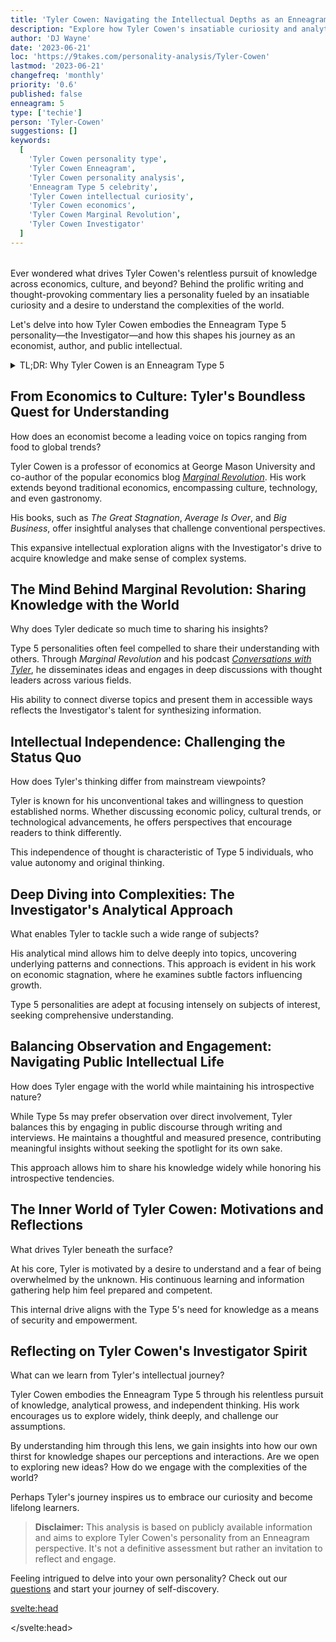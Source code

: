 ```yaml
---
title: 'Tyler Cowen: Navigating the Intellectual Depths as an Enneagram Type 5 Investigator'
description: "Explore how Tyler Cowen's insatiable curiosity and analytical mind reflect his Enneagram Type 5 personality, shaping his journey as an economist and cultural commentator."
author: 'DJ Wayne'
date: '2023-06-21'
loc: 'https://9takes.com/personality-analysis/Tyler-Cowen'
lastmod: '2023-06-21'
changefreq: 'monthly'
priority: '0.6'
published: false
enneagram: 5
type: ['techie']
person: 'Tyler-Cowen'
suggestions: []
keywords:
  [
    'Tyler Cowen personality type',
    'Tyler Cowen Enneagram',
    'Tyler Cowen personality analysis',
    'Enneagram Type 5 celebrity',
    'Tyler Cowen intellectual curiosity',
    'Tyler Cowen economics',
    'Tyler Cowen Marginal Revolution',
    'Tyler Cowen Investigator'
  ]
---
```


<!-- ['Alex Tabarrok', 'Steven Pinker', 'Malcolm Gladwell', 'Paul Krugman', 'Niall Ferguson'] -->

<script>
  import PopCard from "$lib/components/atoms/PopCard.svelte";
  import BlogPurpose from '$lib/components/blog/BlogPurpose.svelte';
</script>

<div
  style="display: flex;
    justify-content: center;
    margin: 1rem 0;
  "
>
  <PopCard
    image={`/types/5s/${'Tyler-Cowen'}.webp`}
    showIcon={false}
    enneagramType="5"
    displayText="Tyler Cowen"
    subtext=""
  />
</div>

<p class="firstLetter">Ever wondered what drives Tyler Cowen's relentless pursuit of knowledge across economics, culture, and beyond? Behind the prolific writing and thought-provoking commentary lies a personality fueled by an insatiable curiosity and a desire to understand the complexities of the world.</p>

Let's delve into how Tyler Cowen embodies the Enneagram Type 5 personality—the Investigator—and how this shapes his journey as an economist, author, and public intellectual.

<details>
<summary class="accordion">TL;DR: Why Tyler Cowen is an Enneagram Type 5</summary>
<div class="panel">
<ul>
<li><b>Intellectual Curiosity:</b> Tyler's expansive interests and deep dives into various subjects reflect the Investigator's thirst for knowledge and understanding.</li>

<li><b>Analytical Mind:</b> His ability to dissect complex economic and cultural issues showcases a Type 5's capacity for deep analysis and critical thinking.</li>

<li><b>Independence of Thought:</b> Tyler often challenges conventional wisdom, demonstrating a Type 5's desire for intellectual autonomy and originality.</li>

<li><b>Preference for Observing:</b> He engages with the world through observation and contemplation, aligning with the Investigator's introspective nature.</li>

<li><b>Core Motivation:</b> At his core, Tyler seeks to understand the world profoundly, driven by a need for knowledge and competence—a hallmark of the Type 5 personality.</li>
</ul>
</div>
</details>

## From Economics to Culture: Tyler's Boundless Quest for Understanding

How does an economist become a leading voice on topics ranging from food to global trends?

Tyler Cowen is a professor of economics at George Mason University and co-author of the popular economics blog [_Marginal Revolution_](https://marginalrevolution.com/). His work extends beyond traditional economics, encompassing culture, technology, and even gastronomy.

His books, such as _The Great Stagnation_, _Average Is Over_, and _Big Business_, offer insightful analyses that challenge conventional perspectives.

This expansive intellectual exploration aligns with the Investigator's drive to acquire knowledge and make sense of complex systems.

## The Mind Behind Marginal Revolution: Sharing Knowledge with the World

Why does Tyler dedicate so much time to sharing his insights?

Type 5 personalities often feel compelled to share their understanding with others. Through _Marginal Revolution_ and his podcast [_Conversations with Tyler_](https://conversationswithtyler.com/), he disseminates ideas and engages in deep discussions with thought leaders across various fields.

His ability to connect diverse topics and present them in accessible ways reflects the Investigator's talent for synthesizing information.

## Intellectual Independence: Challenging the Status Quo

How does Tyler's thinking differ from mainstream viewpoints?

Tyler is known for his unconventional takes and willingness to question established norms. Whether discussing economic policy, cultural trends, or technological advancements, he offers perspectives that encourage readers to think differently.

This independence of thought is characteristic of Type 5 individuals, who value autonomy and original thinking.

## Deep Diving into Complexities: The Investigator's Analytical Approach

What enables Tyler to tackle such a wide range of subjects?

His analytical mind allows him to delve deeply into topics, uncovering underlying patterns and connections. This approach is evident in his work on economic stagnation, where he examines subtle factors influencing growth.

Type 5 personalities are adept at focusing intensely on subjects of interest, seeking comprehensive understanding.

## Balancing Observation and Engagement: Navigating Public Intellectual Life

How does Tyler engage with the world while maintaining his introspective nature?

While Type 5s may prefer observation over direct involvement, Tyler balances this by engaging in public discourse through writing and interviews. He maintains a thoughtful and measured presence, contributing meaningful insights without seeking the spotlight for its own sake.

This approach allows him to share his knowledge widely while honoring his introspective tendencies.

## The Inner World of Tyler Cowen: Motivations and Reflections

What drives Tyler beneath the surface?

At his core, Tyler is motivated by a desire to understand and a fear of being overwhelmed by the unknown. His continuous learning and information gathering help him feel prepared and competent.

This internal drive aligns with the Type 5's need for knowledge as a means of security and empowerment.

## Reflecting on Tyler Cowen's Investigator Spirit

What can we learn from Tyler's intellectual journey?

Tyler Cowen embodies the Enneagram Type 5 through his relentless pursuit of knowledge, analytical prowess, and independent thinking. His work encourages us to explore widely, think deeply, and challenge our assumptions.

By understanding him through this lens, we gain insights into how our own thirst for knowledge shapes our perceptions and interactions. Are we open to exploring new ideas? How do we engage with the complexities of the world?

Perhaps Tyler's journey inspires us to embrace our curiosity and become lifelong learners.

> **Disclaimer:** This analysis is based on publicly available information and aims to explore Tyler Cowen's personality from an Enneagram perspective. It's not a definitive assessment but rather an invitation to reflect and engage.

Feeling intrigued to delve into your own personality? Check out our [questions](/questions) and start your journey of self-discovery.

<svelte:head>

<script type="application/ld+json">
{
  "@context": "http://schema.org",
  "@graph": [
    {
      "@type": "Article",
      "articleBody": "This article explores Tyler Cowen's personality through the lens of the Enneagram Type 5, known as the Investigator. It delves into his intellectual curiosity, analytical approach, independent thinking, and how these traits align with the core characteristics of a Type 5 personality.",
      "creator": {
        "@type": "Person",
        "name": "DJ Wayne",
        "sameAs": [
          "https://www.instagram.com/djwayne3/",
          "https://www.youtube.com/@djwayne3",
          "https://www.linkedin.com/in/davidtwayne/",
          "https://twitter.com/djwayne3"
        ]
      },
      "author": {
        "@type": "Person",
        "name": "DJ Wayne",
        "sameAs": [
          "https://www.instagram.com/djwayne3/",
          "https://www.youtube.com/@djwayne3",
          "https://www.linkedin.com/in/davidtwayne/",
          "https://twitter.com/djwayne3"
        ]
      },
      "dateModified": "2023-06-21",
      "datePublished": "2023-06-21",
      "description": "Explore how Tyler Cowen's insatiable curiosity and analytical mind reflect his Enneagram Type 5 personality, shaping his journey as an economist and cultural commentator.",
      "headline": "Tyler Cowen: Navigating the Intellectual Depths as an Enneagram Type 5 Investigator",
      "image": {
        "@type": "ImageObject",
        "height": 900,
        "url": "https://9takes.com/types/5s/Tyler-Cowen.webp",
        "width": 900
      },
      "mainEntityOfPage": {
        "@id": "https://9takes.com/personality-analysis/Tyler-Cowen",
        "@type": "WebPage"
      },
      "mentions": {
        "@type": "Person",
        "name": "Tyler Cowen",
        "sameAs": [
          "https://en.wikipedia.org/wiki/Tyler_Cowen",
          "https://marginalrevolution.com/",
          "https://twitter.com/tylercowen",
          "https://www.gmu.edu/profiles/tyler-cowen"
        ]
      },
      "publisher": {
        "@type": "Organization",
        "sameAs": [
          "https://www.instagram.com/9takesdotcom/",
          "https://twitter.com/9takesdotcom"
        ],
        "logo": {
          "@type": "ImageObject",
          "url": "https://9takes.com/brand/aero.png"
        },
        "name": "9takes"
      },
      "keywords": [
        "Tyler Cowen personality type",
        "Tyler Cowen Enneagram",
        "Tyler Cowen personality analysis",
        "Enneagram Type 5 celebrity",
        "Tyler Cowen intellectual curiosity",
        "Tyler Cowen economics",
        "Tyler Cowen Marginal Revolution",
        "Tyler Cowen Investigator"
      ],
      "articleSection": "Personality Analysis",
      "inLanguage": "en-US",
      "about": [
        {
          "@type": "Thing",
          "name": "Enneagram",
          "sameAs": "https://en.wikipedia.org/wiki/Enneagram_of_Personality"
        },
        {
          "@type": "Thing",
          "name": "Economics",
          "sameAs": "https://en.wikipedia.org/wiki/Economics"
        }
      ],
      "isPartOf": {
        "@type": "WebSite",
        "name": "9takes",
        "url": "https://9takes.com"
      }
    },
    {
      "@type": "FAQPage",
      "mainEntity": [
        {
          "@type": "Question",
          "acceptedAnswer": {
            "@type": "Answer",
            "text": "Tyler Cowen exhibits traits of an Enneagram Type 5 through his relentless pursuit of knowledge, analytical thinking, and independent perspectives. His work as an economist and cultural commentator reflects the Investigator's core characteristics."
          },
          "name": "Why is Tyler Cowen considered an Enneagram Type 5?"
        },
        {
          "@type": "Question",
          "acceptedAnswer": {
            "@type": "Answer",
            "text": "Examples include his extensive writings on diverse topics, his ability to connect various fields of knowledge, his podcast featuring deep conversations with thought leaders, and his tendency to challenge conventional wisdom."
          },
          "name": "What are some examples of Tyler Cowen's Type 5 characteristics?"
        },
        {
          "@type": "Question",
          "acceptedAnswer": {
            "@type": "Answer",
            "text": "Tyler Cowen is often associated with the Enneagram Type 5, known as the Investigator. This personality type is characterized by a thirst for knowledge, analytical mind, and a desire for understanding."
          },
          "name": "What is Tyler Cowen's personality type?"
        },
        {
          "@type": "Question",
          "acceptedAnswer": {
            "@type": "Answer",
            "text": "His approach to economics and cultural commentary involves deep analysis and exploration of complex subjects, reflecting his Investigator personality. He seeks to understand and explain the world in profound ways."
          },
          "name": "How does Tyler's work reflect his Enneagram Type 5 personality?"
        }
      ]
    }
  ]
}
</script>

</svelte:head>

<style lang="scss">
</style>
